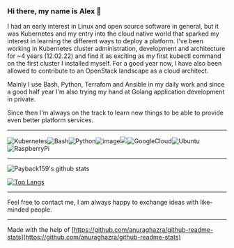 ### Hi there, my name is Alex 👋

I had an early interest in Linux and open source software in general, but it was Kubernetes and my entry into the cloud native world that sparked my interest in learning the different ways to deploy a platform.  I've been working in Kubernetes cluster administration, development and architecture for ~4 years (12.02.22) and find it as exciting as my first kubectl command on the first cluster I installed myself. For a good year now, I have also been allowed to contribute to an OpenStack landscape as a cloud architect.

Mainly I use Bash, Python, Terrafom and Ansible in my daily work and since a good half year I'm also trying my hand at Golang application development in private.

Since then I'm always on the track to learn new things to be able to provide even better platform services.

---

![Kubernetes](https://img.shields.io/badge/kubernetes-326ce5.svg?&style=for-the-badge&logo=kubernetes&logoColor=white)![Bash](https://img.shields.io/badge/GNU%20Bash-4EAA25?style=for-the-badge&logo=GNU%20Bash&logoColor=white)![Python](https://img.shields.io/badge/Python-FFD43B?style=for-the-badge&logo=python&logoColor=darkgreen)![image](https://img.shields.io/badge/Ansible-000000?style=for-the-badge&logo=ansible&logoColor=white)![](https://img.shields.io/badge/Go-00ADD8?style=for-the-badge&logo=go&logoColor=white)![GoogleCloud](https://img.shields.io/badge/Google_Cloud-4285F4?style=for-the-badge&logo=google-cloud&logoColor=white)![Ubuntu](https://img.shields.io/badge/Ubuntu-E95420?style=for-the-badge&logo=ubuntu&logoColor=white)![RaspberryPi](https://img.shields.io/badge/Raspberry%20Pi-A22846?style=for-the-badge&logo=Raspberry%20Pi&logoColor=white)

---

![Payback159's github stats](https://github-readme-stats.vercel.app/api?username=payback159&show_icons=true&theme=default&count_private=true)

[![Top Langs](https://github-readme-stats.vercel.app/api/top-langs/?username=payback159)](https://github.com/payback159/github-readme-stats)

<!--
**Payback159/Payback159** is a ✨ _special_ ✨ repository because its `README.md` (this file) appears on your GitHub profile.

Here are some ideas to get you started:

- 🔭 I’m currently working on ...
- 🌱 I’m currently learning ...
- 👯 I’m looking to collaborate on ...
- 🤔 I’m looking for help with ...
- 💬 Ask me about ...
- 📫 How to reach me: ...
- 😄 Pronouns: ...
- ⚡ Fun fact: ...
-->
---

Feel free to contact me, I am always happy to exchange ideas with like-minded people.

---
Made with the help of [https://github.com/anuraghazra/github-readme-stats](https://github.com/anuraghazra/github-readme-stats)
